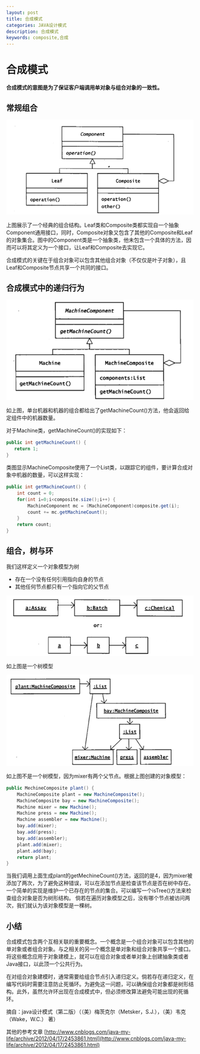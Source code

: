 ```yaml
---
layout: post
title: 合成模式
categories: JAVA设计模式
description: 合成模式
keywords: composite,合成
---
```



# 合成模式

 **合成模式的意图是为了保证客户端调用单对象与组合对象的一致性。**

## 常规组合
   
![](/images/posts/design_pattern/composite_1.png)

上图展示了一个经典的组合结构。Leaf类和Composite类都实现自一个抽象Component通用接口，同时，Composite对象又包含了其他的Composite和Leaf的对象集合。图中的Component类是一个抽象类，他未包含一个具体的方法，因而可以将其定义为一个接口，让Leaf和Composite去实现它。

合成模式的关键在于组合对象可以包含其他组合对象（不仅仅是叶子对象），且Leaf和Composite节点共享一个共同的接口。

## 合成模式中的递归行为

![](/images/posts/design_pattern/composite_2.png)

如上图，单台机器和机器的组合都给出了getMachineCount()方法，他会返回给定组件中的机器数量。

对于Machine类，getMachineCount()的实现如下：

```java
public int getMachineCount() {
   return 1;
}
```
类图显示MachineComposite使用了一个List类，以跟踪它的组件，要计算合成对象中机器的数量，可以这样实现：

```java
public int getMachineCount() {
	int count = 0;
	for(int i=0;i<composite.size();i++) {
		MachineComponent mc = (MachineComponent)composite.get(i);
		count += mc.getMachineCount();
	}
	return count;
}
```

## 组合，树与环

我们这样定义一个对象模型为树

* 存在一个没有任何引用指向自身的节点
* 其他任何节点都只有一个指向它的父节点

![](/images/posts/design_pattern/composite_3.png)

如上图是一个树模型

![](/images/posts/design_pattern/composite_4.png)

如上图不是一个树模型，因为mixer有两个父节点。根据上图创建的对象模型：

```java
public MechineComposite plant() {
	MachineComposite plant = new MachineComposite();
	MachineComposite bay = new MachineComposite();
	Machine mixer = new Machine();
	Machine press = new Machine();
	Machine assembler = new Machine();
	bay.add(mixer);
	bay.add(press);
	bay.add(assembler);
	plant.add(mixer);
	plant.add(bay);
	return plant;
}
```
当我们调用上面生成plant的getMechineCount()方法，返回的是4，因为mixer被添加了两次，为了避免这种错误，可以在添加节点是检查该节点是否在树中存在。一个简单的实现是维护一个已存在的节点的集合。可以编写一个isTree()方法来检查组合对象是否为树形结构。
倘若在遍历对象模型之后，没有哪个节点被访问两次，我们就认为该对象模型是一棵树。

## 小结

合成模式包含两个互相关联的重要概念。一个概念是一个组合对象可以包含其他的单对象或者组合对象。与之相关的另一个概念是单对象和组合对象共享一个接口。将这些概念应用于对象建模上，就可以在组合对象或者单对象上创建抽象类或者Java接口，以此顶一个公共行为。

在对组合对象建模时，通常需要给组合节点引入递归定义。倘若存在递归定义，在编写代码时需要注意防止死循环。为避免这一问题，可以确保组合对象都是树形结构。此外，虽然允许环出现在合成模式中，但必须修改算法避免可能出现的死循环。












摘自：java设计模式（第二版）（（美）梅茨克尔（Metsker，S.J.），（美）韦克（Wake，W.C.） 著）

其他的参考文章  [http://www.cnblogs.com/java-my-life/archive/2012/04/17/2453861.html](http://www.cnblogs.com/java-my-life/archive/2012/04/17/2453861.html)